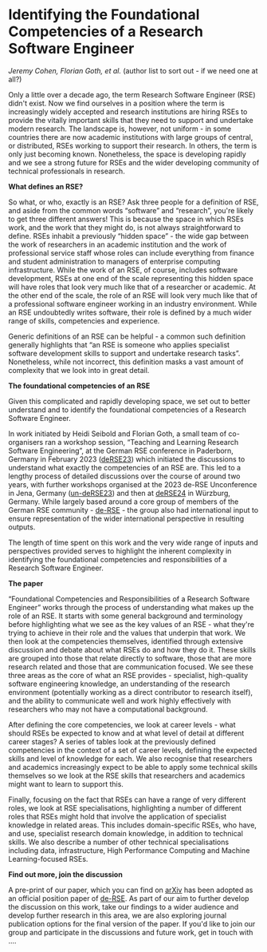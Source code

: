 # Identifying the Foundational Competencies of a Research Software Engineer

_Jeremy Cohen, Florian Goth, et al._ (author list to sort out - if we need one at all?) 

Only a little over a decade ago, the term Research Software Engineer (RSE) didn't exist.
Now we find ourselves in a position where the term is increasingly widely accepted and research institutions are hiring RSEs to provide the vitally important skills that they need to support and undertake modern research.
The landscape is, however, not uniform - in some countries there are now academic institutions with large groups of central, or distributed, RSEs working to support their research.
In others, the term is only just becoming known.
Nonetheless, the space is developing rapidly and we see a strong future for RSEs and the wider developing community of technical professionals in research.

**What defines an RSE?**

So what, or who, exactly is an RSE?
Ask three people for a definition of RSE, and aside from the common words “software” and “research”, you're likely to get three different answers!
This is because the space in which RSEs work, and the work that they might do, is not always straightforward to define.
RSEs inhabit a previously “hidden space” - the wide gap between the work of researchers in an academic institution and the work of professional service staff whose roles can include everything from finance and student administration to managers of enterprise computing infrastructure.
While the work of an RSE, of course, includes software development, RSEs at one end of the scale representing this hidden space will have roles that look very much like that of a researcher or academic.
At the other end of the scale, the role of an RSE will look very much like that of a professional software engineer working in an industry environment.
While an RSE undoubtedly writes software, their role is defined by a much wider range of skills, competencies and experience.

Generic definitions of an RSE can be helpful - a common such definition generally highlights that “an RSE is someone who applies specialist software development skills to support and undertake research tasks”.
Nonetheless, while not incorrect, this definition masks a vast amount of complexity that we look into in great detail.

**The foundational competencies of an RSE**

Given this complicated and rapidly developing space, we set out to better understand and to identify the foundational competencies of a Research Software Engineer.

In work initiated by Heidi Seibold and Florian Goth, a small team of co-organisers ran a workshop session, “Teaching and Learning Research Software Engineering”, at the German RSE conference in Paderborn, Germany in February 2023 ([deRSE23](https://de-rse23.sciencesconf.org/)) which initiated the discussions to understand what exactly the competencies of an RSE are.
This led to a lengthy process of detailed discussions over the course of around two years, with further workshops organised at the 2023 de-RSE Unconference in Jena, Germany ([un-deRSE23](https://un-derse23.sciencesconf.org/index)) and then at [deRSE24](https://go.uniwue.de/derse24) in Würzburg, Germany.
While largely based around a core group of members of the German RSE community - [de-RSE](https://de-rse.org/en) - the group also had international input to ensure representation of the wider international perspective in resulting outputs.

The length of time spent on this work and the very wide range of inputs and perspectives provided serves to highlight the inherent complexity in identifying the foundational competencies and responsibilities of a Research Software Engineer.

**The paper**

“Foundational Competencies and Responsibilities of a Research Software Engineer” works through the process of understanding what makes up the role of an RSE.
It starts with some general background and terminology before highlighting what we see as the key values of an RSE - what they're trying to achieve in their role and the values that underpin that work.
We then look at the competencies themselves, identified through extensive discussion and debate about what RSEs do and how they do it.
These skills are grouped into those that relate directly to software, those that are more research related and those that are communication focused.
We see these three areas as the core of what an RSE provides - specialist, high-quality software engineering knowledge, an understanding of the research environment (potentially working as a direct contributor to research itself), and the ability to communicate well and work highly effectively with researchers who may not have a computational background.

After defining the core competencies, we look at career levels - what should RSEs be expected to know and at what level of detail at different career stages?
A series of tables look at the previously defined competencies in the context of a set of career levels, defining the expected skills and level of knowledge for each.
We also recognise that researchers and academics increasingly expect to be able to apply some technical skills themselves so we look at the RSE skills that researchers and academics might want to learn to support this.

Finally, focusing on the fact that RSEs can have a range of very different roles, we look at RSE specialisations, highlighting a number of different roles that RSEs might hold that involve the application of specialist knowledge in related areas.
This includes domain-specific RSEs, who have, and use, specialist research domain knowledge, in addition to technical skills.
We also describe a number of other technical specialisations including data, infrastructure, High Performance Computing and Machine Learning-focused RSEs.

**Find out more, join the discussion**

A pre-print of our paper, which you can find on [arXiv](https://arxiv.org/abs/2311.11457) has been adopted as an official position paper of [de-RSE](https://de-rse.org/en).
As part of our aim to further develop the discussion on this work, take our findings to a wider audience and develop further research in this area, we are also exploring journal publication options for the final version of the paper.
If you'd like to join our group and participate in the discussions and future work, get in touch with ....
